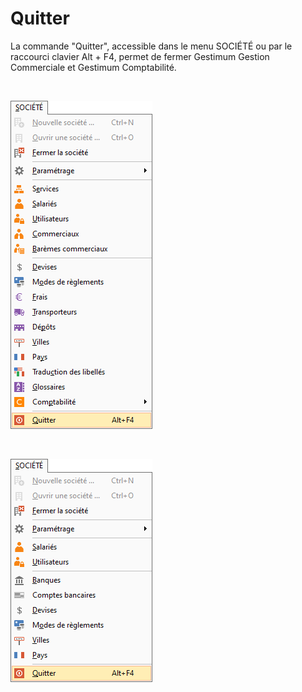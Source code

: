 # Quitter


La commande "Quitter", accessible dans le menu SOCIÉTÉ ou par le raccourci clavier Alt + F4, permet de fermer Gestimum Gestion Commerciale et Gestimum Comptabilité.


 


![](../assets/images/Quitter/Menu1.png)


 


![](../assets/images/Quitter/Menu2.png)


